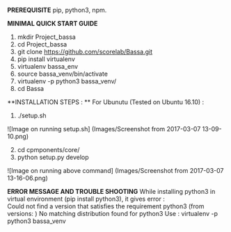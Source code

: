 **PREREQUISITE**
pip, python3, npm.

**MINIMAL QUICK START GUIDE**
1. mkdir Project_bassa
2. cd Project_bassa
3. git clone https://github.com/scorelab/Bassa.git
4. pip install virtualenv
5. virtualenv bassa_env
6. source bassa_venv/bin/activate
7. virtualenv -p python3 bassa_venv/ 
8. cd Bassa

**INSTALLATION STEPS : **
For Ubunutu (Tested on Ubuntu 16.10) :
1. ./setup.sh 

![Image on running setup.sh]
(Images/Screenshot from 2017-03-07 13-09-10.png)

2. cd cpmponents/core/
3. python setup.py develop

![Image on running above command]
(Images/Screenshot from 2017-03-07 13-16-06.png)


**ERROR MESSAGE AND TROUBLE SHOOTING**
While installing python3 in virtual environment (pip install python3), it gives error :   
Could not find a version that satisfies the requirement python3 (from versions: )
No matching distribution found for python3
Use : virtualenv -p python3 bassa_venv
